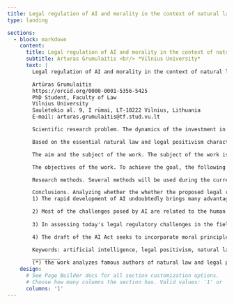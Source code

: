 ```yaml
---
title: Legal regulation of AI and morality in the context of natural law and legal positivism -- *Arturas Grumulaitis* <br/> *Vilnius University*
type: landing

sections:
  - block: markdown
    content:
      title: Legal regulation of AI and morality in the context of natural law and legal positivism
      subtitle: Arturas Grumulaitis <br/> *Vilnius University*
      text: |
        Legal regulation of AI and morality in the context of natural law and legal positivism

        Artūras Grumulaitis
        https://orcid.org/0000-0001-5356-5425
        PhD Student, Faculty of Law
        Vilnius University
        Saulėtekio al. 9, I rūmai, LT-10222 Vilnius, Lithuania
        E-mail: arturas.grumulaitis@tf.stud.vu.lt

        Scientific research problem. The dynamics of the investment in Artificial Intelligence (AI) and the rapidly growing use of its technology pose many new ethical and legal challenges. Even though the new technology stimulates creativity and contributes to the optimization of business processes, it can infringe copyright, create deep fakes, and mislead users by generating nonrealistic information. With the popularity of generative AI models rising at the end of 2022, the categories of "ethics" and "morality" are increasingly being discussed, raising the question of whether everything that AI provides us with is acceptable and tolerable. This implies the natural law paradigm's idea that morality is the foundation that is needed for good legal (including AI) regulation.

        Based on the essential natural law and legal positivism characteristics (*), legal doctrine, and the newest AI regulation initiatives in the EU, this paper seeks to clarify how the intrinsic morality of natural law influences the legal regulation on AI.

        The aim and the subject of the work. The subject of the work is the relationship between morality and legal regulation of AI. The aim of the work is to assess the influence of moral values on the regulation of AI and to answer whether the proposed legal regulation (Artificial Intelligence Act) sufficiently reflects fundamental moral principles. The work purposefully refers to the provisions of two legal paradigms (natural law and legal positivism), characterized by different approaches to the role of morality in the legal system. Due to the limited scope of the work, this study does not examine legal realism or other social paradigms.

        The objectives of the work. To achieve the goal, the following objectives are set: 1) to analyze and summarize the concept of artificial intelligence and the need for its regulation and proposed regulatory principles; 2) to reveal the most important ethical issues raised by artificial intelligence technology; 3) to analyze the role of morality in the legal regulation of artificial intelligence from the point of view of natural law and legal positivism; 4) to assess whether the proposed EU legal regulation (draft of the Artificial Intelligence Act) sufficiently reflects fundamental moral principles.

        Research methods. Several methods will be used during the current scientific research: the linguistic method, revealing and defining concepts relevant to the work, explaining their meaning in the context of the considered legal paradigms; the comparative method, analyzing the peculiarities of different legal paradigms formed in the Western legal tradition; the systematic method, analyzing scientific literature and legal acts, to reveal the content and meaning of legal norms.

        Conclusions. Analyzing whether the whether the proposed legal regulation (Artificial Intelligence Act) sufficiently reflects fundamental moral principles, the following statements can be concluded: 
        1) The rapid development of AI undoubtedly brings many advantages, but this technology also raises serious ethical challenges: impermissible discrimination of individuals; privacy and personal data protection violations; unauthorized (illegal) collection and use of data for commercial purposes; manipulation of opinions and choices; unauthorized use of copyrighted works in the algorithm training databases etc. These challenges arises due to the complexity, opacity and autonomy of AI systems. Therefore, when considering the new regulation, the greatest attention should be paid to the more detailed analysis and control of these characteristics, thus aiming to protect basic human rights;

        2) Most of the challenges posed by AI are related to the human values, so the moral aspect of law assessment is significant and could serve to create a more humane, fairer law. The biggest problem in applying the principles of natural law to today's legal regulation is that the morality is an individual category of a person, so it is practically impossible to establish a coherent and consistent system of moral norms that could be transferred to the positive law, so the search for the best way of doing this, is a continuous process.
        
        3) In assessing today's legal regulatory challenges in the field of artificial intelligence, we would probably find it difficult to apply a "pure legal theory" with a strictly hierarchical structure of norms, which is inflexible and would hardly fulfill its functions as technology changes. A strict separation of law from the morality would likely complicate the legal investigation of technology's impact on human rights. The application of "soft positivism" has a better perspective in the context of technology regulation, but also requires a more detailed study of the relationship between law and morality, the search for modern "conventional morality" and efforts to integrate it into the modern legal system;

        4) The draft of the AI Act seeks to incorporate moral principles in the text. The development of ethical AI is based on the respect of human rights and fundamental freedoms enshrined in the Treaty of the European Union and the EU Charter of Fundamental Rights. However, the regulation could pay more attention to ensuring the legal requirements for the training data of algorithms (the transparency obligation provided in the draft now is too abstract), the status of output data and the disclosure of such data in relation to GDPR requirements. It is doubtful whether the regulation is late, because the technology is evolving, and the AI regulation will not come into force until 2024-2025. However, by enshrining basic moral principles in the regulation and strengthening the protection of basic human rights, we should be able to overcome these challenges more easily.

        Keywords: artificial intelligence, legal positivism, natural law, ethics, moral, legal paradigm
        _________
        (*) the work analyzes famous authors of natural law and legal positivism (St. Augustine, T. Aquinus, J. Finnis, L. L. Fuller, H. L. A. Hart, I. Kant, H. Kelsen) 
    design:
      # See Page Builder docs for all section customization options.
      # Choose how many columns the section has. Valid values: '1' or '2'.
      columns: '1'
---
```

